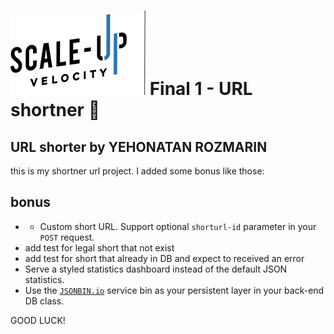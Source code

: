 # ![Scale-Up Velocity](./readme-files/logo-main.png) Final 1 - URL shortner 📎

## URL shorter by YEHONATAN ROZMARIN

this is my shortner url project.
I added some bonus like those:

## bonus

- - Custom short URL. Support optional `shorturl-id` parameter in your `POST` request.
- add test for legal short that not exist
- add test for short that already in DB and expect to received an error
- Serve a styled statistics dashboard instead of the default JSON statistics.
- Use the [`JSONBIN.io`](https://jsonbin.io/) service bin as your persistent layer in your back-end DB class.

GOOD LUCK!
